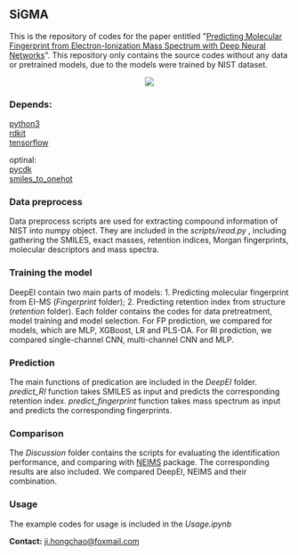 ## SiGMA
This is the repository of codes for the paper entitled "[Predicting Molecular Fingerprint from Electron-Ionization Mass Spectrum with Deep Neural Networks](https://pubs.acs.org/doi/10.1021/acs.analchem.0c01450)". This repository only contains the source codes without any data or pretrained models, due to the models were trained by NIST dataset.

<div align="center">
<img src="https://github.com/hcji/DeepEI/blob/master/figure.png">
</div>

### Depends:
[python3](https://www.python.org/)     
[rdkit](https://rdkit.org/)     
[tensorflow](https://www.tensorflow.org)     

optinal:    
[pycdk](https://github.com/hcji/pycdk)      
[smiles_to_onehot](https://gitee.com/hcji/smiles_to_onehot)    

### Data preprocess

Data preprocess scripts are used for extracting compound information of NIST into numpy object. They are included in the *scripts/read.py* , including gathering the SMILES, exact masses, retention indices, Morgan fingerprints, molecular descriptors and mass spectra.

### Training the model

DeepEI contain two main parts of models: 1. Predicting molecular fingerprint from EI-MS (*Fingerprint* folder); 2. Predicting retention index from structure (*retention* folder). Each folder contains the codes for data pretreatment, model training and model selection. For FP prediction, we compared for models, which are MLP, XGBoost, LR and PLS-DA. For RI prediction, we compared single-channel CNN, multi-channel CNN and MLP.

### Prediction

The main functions of predication are included in the *DeepEI* folder. *predict_RI* function takes SMILES as input and predicts the corresponding retention index. *predict_fingerprint* function takes mass spectrum as input and predicts the corresponding fingerprints. 

### Comparison

The *Discussion* folder contains the scripts for evaluating the identification performance, and comparing with [NEIMS](https://github.com/brain-research/deep-molecular-massspec) package. The corresponding results are also included. We compared DeepEI, NEIMS and their combination.

### Usage

The example codes for usage is included in the *Usage.ipynb*

**Contact:** ji.hongchao@foxmail.com
